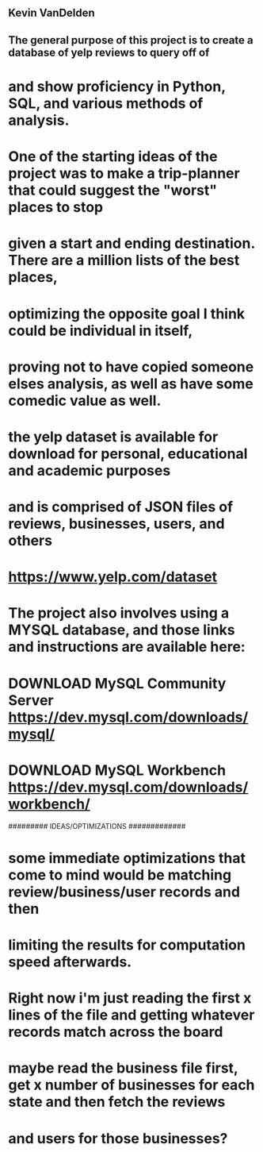 ## Kevin VanDelden

## The general purpose of this project is to create a database of yelp reviews to query off of
# and show proficiency in Python, SQL, and various methods of analysis.

# One of the starting ideas of the project was to make a trip-planner that could suggest the "worst" places to stop
# given a start and ending destination. There are a million lists of the best places, 
# optimizing the opposite goal I think could be individual in itself, 
# proving not to have copied someone elses analysis, as well as have some comedic value as well.

# the yelp dataset is available for download for personal, educational and academic purposes
# and is comprised of JSON files of reviews, businesses, users, and others
# https://www.yelp.com/dataset

# The project also involves using a MYSQL database, and those links and instructions are available here: 
# DOWNLOAD MySQL Community Server https://dev.mysql.com/downloads/mysql/
# DOWNLOAD MySQL Workbench https://dev.mysql.com/downloads/workbench/

######### IDEAS/OPTIMIZATIONS #############
# some immediate optimizations that come to mind would be matching review/business/user records and then
# limiting the results for computation speed afterwards. 
# Right now i'm just reading the first x lines of the file and getting whatever records match across the board

# maybe read the business file first, get x number of businesses for each state and then fetch the reviews 
# and users for those businesses?

